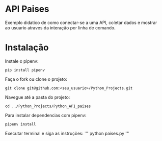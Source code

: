 # API Paises

Exemplo didatico de como conectar-se a uma API, coletar dados e mostrar ao usuario atraves da interação por linha de comando.

# Instalação

Instale o pipenv:

```
pip install pipenv
```

Faça o fork ou clone o projeto:
```
git clone git@github.com:<seu_usuario>/Python_Projects.git
```

Navegue até a pasta do projeto:
```
cd ../Python_Projects/Python_API_paises
```

Para instalar dependencias com pipenv:
```
pipenv install
```

Executar terminal e siga as instruções:
'''
python paises.py
'''

